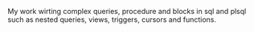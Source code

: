 My work wirting complex queries, procedure and blocks in sql and plsql such as nested queries, views, triggers, cursors and functions.
